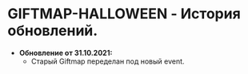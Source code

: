 # GIFTMAP-HALLOWEEN - История обновлений.
* **Обновление от 31.10.2021:**
  * Старый Giftmap переделан под новый event.